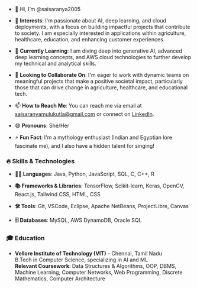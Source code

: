 - 👋 Hi, I’m @saisaranya2005
- 👀 **Interests**: I'm passionate about AI, deep learning, and cloud deployments, with a focus on building impactful projects that contribute to society. I am especially interested in applications within agriculture, healthcare, education, and enhancing customer experiences.

- 🌱 **Currently Learning**: I am diving deep into generative AI, advanced deep learning concepts, and AWS cloud technologies to further develop my technical and analytical skills.

- 💞️ **Looking to Collaborate On**: I'm eager to work with dynamic teams on meaningful projects that make a positive societal impact, particularly those that can drive change in agriculture, healthcare, and educational tech.

- 📫 **How to Reach Me**: You can reach me via email at [saisaranyamulukutla@gmail.com](mailto:saisaranyamulukutla@gmail.com) or connect on [LinkedIn](https://www.linkedin.com/in/sai-saranya-mulukutla-7681aa278).

- 😄 **Pronouns**: She/Her

- ⚡ **Fun Fact**: I'm a mythology enthusiast (Indian and Egyptian lore fascinate me), and I also have a hidden talent for singing!

### 🔥 Skills & Technologies

- **👨‍💻 Languages**: Java, Python, JavaScript, SQL, C, C++, R
  
- **📚 Frameworks & Libraries**: TensorFlow, Scikit-learn, Keras, OpenCV, React.js, Tailwind CSS, HTML, CSS
  
- **🛠 Tools**: Git, VSCode, Eclipse, Apache NetBeans, ProjectLibre, Canvas
  
- **🗄️ Databases**: MySQL, AWS DynamoDB, Oracle SQL

### 🎓 Education
- **Vellore Institute of Technology (VIT)** - Chennai, Tamil Nadu  
  B.Tech in Computer Science, specializing in AI and ML  
  **Relevant Coursework**: Data Structures & Algorithms, OOP, DBMS, Machine Learning, Computer Networks, Web Programming, Discrete Mathematics, Computer Architecture
<!---
saisaranya2005/saisaranya2005 is a ✨ special ✨ repository because its `README.md` (this file) appears on your GitHub profile.
You can click the Preview link to take a look at your changes.
--->
